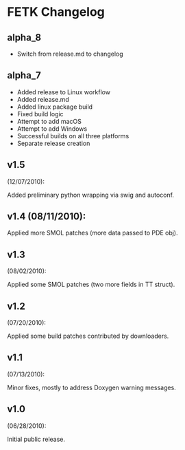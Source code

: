 # FETK Changelog

## alpha_8

* Switch from release.md to changelog

## alpha_7

* Added release to Linux workflow
* Added release.md
* Added linux package build
* Fixed build logic
* Attempt to add macOS
* Attempt to add Windows
* Successful builds on all three platforms
* Separate release creation

## v1.5
 (12/07/2010): 

Added preliminary python wrapping via swig and autoconf.

## v1.4 (08/11/2010): 

Applied more SMOL patches (more data passed to PDE obj).

## v1.3
 (08/02/2010): 

Applied some SMOL patches (two more fields in TT struct).

## v1.2
 (07/20/2010): 

Applied some build patches contributed by downloaders.

## v1.1 
(07/13/2010): 

Minor fixes, mostly to address Doxygen warning messages.

## v1.0 
(06/28/2010): 

Initial public release.

